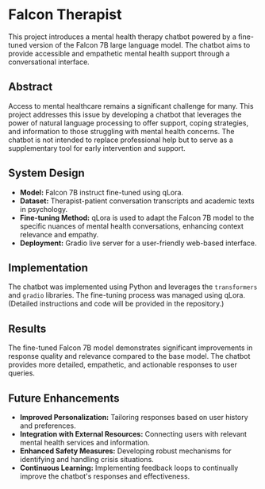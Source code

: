 # Falcon Therapist

This project introduces a mental health therapy chatbot powered by a fine-tuned version of the Falcon 7B large language model.  The chatbot aims to provide accessible and empathetic mental health support through a conversational interface.

## Abstract

Access to mental healthcare remains a significant challenge for many.  This project addresses this issue by developing a chatbot that leverages the power of natural language processing to offer support, coping strategies, and information to those struggling with mental health concerns.  The chatbot is not intended to replace professional help but to serve as a supplementary tool for early intervention and support.

## System Design

* **Model:** Falcon 7B instruct fine-tuned using qLora.
* **Dataset:** Therapist-patient conversation transcripts and academic texts in psychology.
* **Fine-tuning Method:**  qLora is used to adapt the Falcon 7B model to the specific nuances of mental health conversations, enhancing context relevance and empathy.
* **Deployment:** Gradio live server for a user-friendly web-based interface.

## Implementation

The chatbot was implemented using Python and leverages the `transformers` and `gradio` libraries. The fine-tuning process was managed using qLora.  (Detailed instructions and code will be provided in the repository.)

## Results 

The fine-tuned Falcon 7B model demonstrates significant improvements in response quality and relevance compared to the base model. The chatbot provides more detailed, empathetic, and actionable responses to user queries.

## Future Enhancements

* **Improved Personalization:** Tailoring responses based on user history and preferences.
* **Integration with External Resources:** Connecting users with relevant mental health services and information.
* **Enhanced Safety Measures:**  Developing robust mechanisms for identifying and handling crisis situations.
* **Continuous Learning:**  Implementing feedback loops to continually improve the chatbot's responses and effectiveness.
